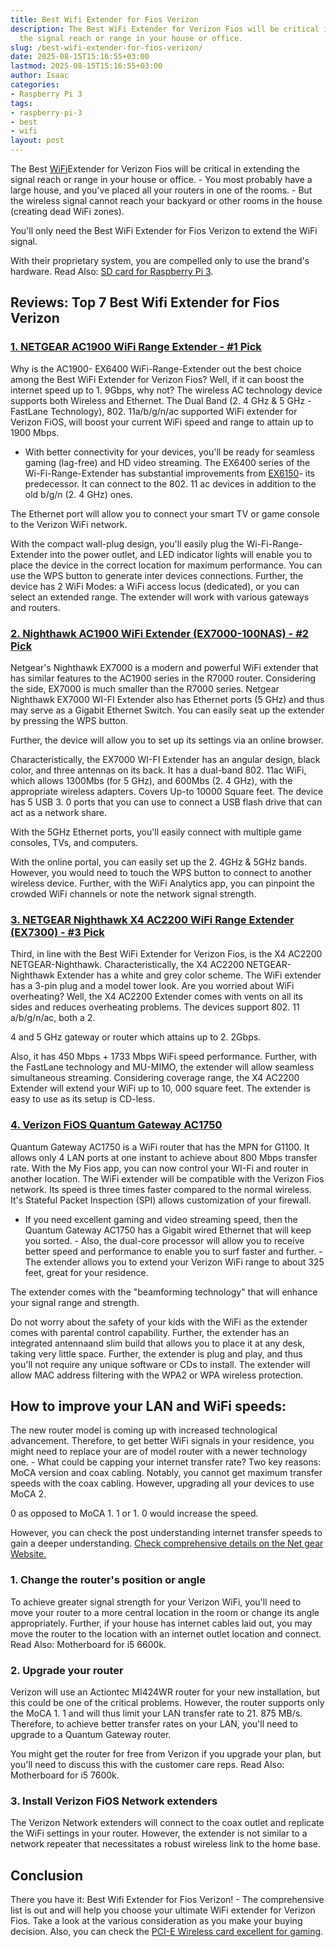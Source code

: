 ```yaml
---
title: Best Wifi Extender for Fios Verizon
description: The Best WiFi Extender for Verizon Fios will be critical in extending
  the signal reach or range in your house or office.
slug: /best-wifi-extender-for-fios-verizon/
date: 2025-08-15T15:16:55+03:00
lastmod: 2025-08-15T15:16:55+03:00
author: Isaac
categories:
- Raspberry Pi 3
tags:
- raspberry-pi-3
- best
- wifi
layout: post
---
```

The Best [WiFi](https://pestpolicy.com/best-wifi-extender-for-verizon-fios/)Extender for Verizon Fios will be critical in extending the signal reach or range in your house or office. - You most probably have a large house, and you've placed all your routers in one of the rooms. - But the wireless signal cannot reach your backyard or other rooms in the house (creating dead WiFi zones).

You'll only need the Best WiFi Extender for Fios Verizon to extend the WiFi signal.

With their proprietary system, you are compelled only to use the brand's hardware. Read Also: [SD card for Raspberry Pi 3](https://pestpolicy.com/best-sd-card-for-raspberry-pi-3/).

##  Reviews: Top 7 Best Wifi Extender for Fios Verizon

###  [1. NETGEAR AC1900 WiFi Range Extender - #1 Pick](https://www.amazon.com/dp/B01D6JEMXC/?tag=p-policy-20)

Why is the AC1900- EX6400 WiFi-Range-Extender out the best choice among the Best WiFi Extender for Verizon Fios? Well, if it can boost the internet speed up to 1. 9Gbps, why not? The wireless AC technology device supports both Wireless and Ethernet. The Dual Band (2. 4 GHz & 5 GHz - FastLane Technology), 802. 11a/b/g/n/ac supported WiFi extender for Verizon FiOS, will boost your current WiFi speed and range to attain up to 1900 Mbps.

- With better connectivity for your devices, you'll be ready for seamless gaming (lag-free) and HD video streaming. The EX6400 series of the Wi-Fi-Range-Extender has substantial improvements from [EX6150](https://www.amazon.com/dp/B00R92CLCW/?tag=p-policy-20)- its predecessor. It can connect to the 802. 11 ac devices in addition to the old b/g/n (2. 4 GHz) ones.

The Ethernet port will allow you to connect your smart TV or game console to the Verizon WiFi network.

With the compact wall-plug design, you'll easily plug the Wi-Fi-Range-Extender into the power outlet, and LED indicator lights will enable you to place the device in the correct location for maximum performance. You can use the WPS button to generate inter devices connections. Further, the device has 2 WiFi Modes: a WiFi access locus (dedicated), or you can select an extended range. The extender will work with various gateways and routers.

###  [2. Nighthawk AC1900 WiFi Extender (EX7000-100NAS) - #2 Pick](https://www.amazon.com/dp/B00R92CLD6/?tag=p-policy-20)

Netgear's Nighthawk EX7000 is a modern and powerful WiFi extender that has similar features to the AC1900 series in the R7000 router. Considering the side, EX7000 is much smaller than the R7000 series. Netgear Nighthawk EX7000 WI-FI Extender also has Ethernet ports (5 GHz) and thus may serve as a Gigabit Ethernet Switch. You can easily seat up the extender by pressing the WPS button.

Further, the device will allow you to set up its settings via an online browser.

Characteristically, the EX7000 WI-FI Extender has an angular design, black color, and three antennas on its back. It has a dual-band 802. 11ac WiFi, which allows 1300Mbs (for 5 GHz), and 600Mbs (2. 4 GHz), with the appropriate wireless adapters. Covers Up-to 10000 Square feet. The device has 5 USB 3. 0 ports that you can use to connect a USB flash drive that can act as a network share.

With the 5GHz Ethernet ports, you'll easily connect with multiple game consoles, TVs, and computers.

With the online portal, you can easily set up the 2. 4GHz & 5GHz bands. However, you would need to touch the WPS button to connect to another wireless device. Further, with the WiFi Analytics app, you can pinpoint the crowded WiFi channels or note the network signal strength.

###  [3. NETGEAR Nighthawk X4 AC2200 WiFi Range Extender (EX7300) - #3 Pick](https://www.amazon.com/dp/B01D6JEMWS/?tag=p-policy-20)

Third, in line with the Best WiFi Extender for Verizon Fios, is the X4 AC2200 NETGEAR-Nighthawk. Characteristically, the X4 AC2200 NETGEAR-Nighthawk Extender has a white and grey color scheme. The WiFi extender has a 3-pin plug and a model tower look. Are you worried about WiFi overheating? Well, the X4 AC2200 Extender comes with vents on all its sides and reduces overheating problems. The devices support 802. 11 a/b/g/n/ac, both a 2.

4 and 5 GHz gateway or router which attains up to 2. 2Gbps.

Also, it has 450 Mbps + 1733 Mbps WiFi speed performance. Further, with the FastLane technology and MU-MIMO, the extender will allow seamless simultaneous streaming. Considering coverage range, the X4 AC2200 Extender will extend your WiFi up to 10, 000 square feet. The extender is easy to use as its setup is CD-less.

###  [4. Verizon FiOS Quantum Gateway AC1750](https://www.amazon.com/dp/B00QRJ8YME/?tag=p-policy-20)

Quantum Gateway AC1750 is a WiFi router that has the MPN for G1100. It allows only 4 LAN ports at one instant to achieve about 800 Mbps transfer rate. With the My Fios app, you can now control your WI-Fi and router in another location. The WiFi extender will be compatible with the Verizon Fios network. Its speed is three times faster compared to the normal wireless. It's Stateful Packet Inspection (SPI) allows customization of your firewall.

- If you need excellent gaming and video streaming speed, then the Quantum Gateway AC1750 has a Gigabit wired Ethernet that will keep you sorted. - Also, the dual-core processor will allow you to receive better speed and performance to enable you to surf faster and further. - The extender allows you to extend your Verizon WiFi range to about 325 feet, great for your residence.

The extender comes with the "beamforming technology" that will enhance your signal range and strength.

Do not worry about the safety of your kids with the WiFi as the extender comes with parental control capability. Further, the extender has an integrated antennaand slim build that allows you to place it at any desk, taking very little space. Further, the extender is plug and play, and thus you'll not require any unique software or CDs to install. The extender will allow MAC address filtering with the WPA2 or WPA wireless protection.

##  How to improve your LAN and WiFi speeds:

The new router model is coming up with increased technological advancement. Therefore, to get better WiFi signals in your residence, you might need to replace your are of model router with a newer technology one. - What could be capping your internet transfer rate? Two key reasons: MoCA version and coax cabling. Notably, you cannot get maximum transfer speeds with the coax cabling. However, upgrading all your devices to use MoCA 2.

0 as opposed to MoCA 1. 1 or 1. 0 would increase the speed.

However, you can check the post understanding internet transfer speeds to gain a deeper understanding. [Check comprehensive details on the Net gear Website. ](http://www.netgear.co.uk/home/products/networking/wifi-range-extenders/EX7300.aspx?cid=wmt_netgear_organic)

###  1. Change the router's position or angle

To achieve greater signal strength for your Verizon WiFi, you'll need to move your router to a more central location in the room or change its angle appropriately. Further, if your house has internet cables laid out, you may move the router to the location with an internet outlet location and connect. Read Also: Motherboard for i5 6600k.

###  2. Upgrade your router

Verizon will use an Actiontec MI424WR router for your new installation, but this could be one of the critical problems. However, the router supports only the MoCA 1. 1 and will thus limit your LAN transfer rate to 21. 875 MB/s. Therefore, to achieve better transfer rates on your LAN, you'll need to upgrade to a Quantum Gateway router.

You might get the router for free from Verizon if you upgrade your plan, but you'll need to discuss this with the customer care reps. Read Also: Motherboard for i5 7600k.

###  3. Install Verizon FiOS Network extenders

The Verizon Network extenders will connect to the coax outlet and replicate the WiFi settings in your router. However, the extender is not similar to a network repeater that necessitates a robust wireless link to the home base.

##  Conclusion

There you have it: Best Wifi Extender for Fios Verizon! - The comprehensive list is out and will help you choose your ultimate WiFi extender for Verizon Fios. Take a look at the various consideration as you make your buying decision. Also, you can check the [PCI-E Wireless card excellent for gaming](https://pestpolicy.com/best-pcie-wireless-card-for-gaming/).
